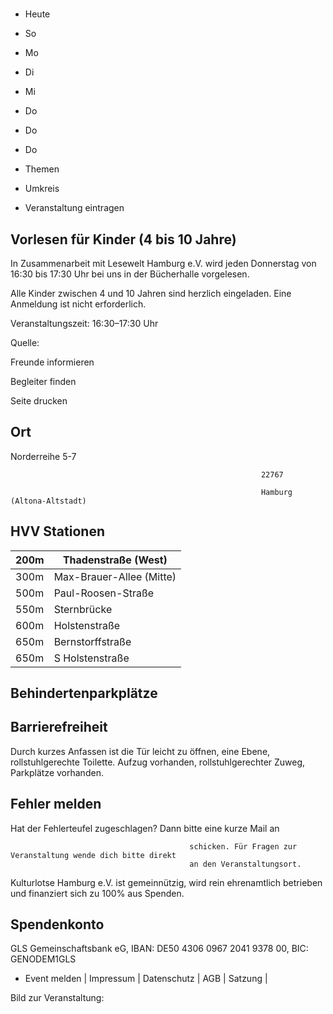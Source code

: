 # 

- Heute
- So
- Mo
- Di
- Mi
- Do
- Do
- Do

- Themen
- Umkreis

- Veranstaltung eintragen

## Vorlesen für Kinder (4 bis 10 Jahre)

<!-- image -->

In Zusammenarbeit mit Lesewelt Hamburg e.V. wird jeden Donnerstag von 16:30 bis 17:30 Uhr bei uns in der Bücherhalle vorgelesen.

Alle Kinder zwischen 4 und 10 Jahren sind herzlich eingeladen. Eine Anmeldung ist nicht erforderlich.

Veranstaltungszeit: 16:30–17:30 Uhr

Quelle:

Freunde informieren

Begleiter finden

Seite drucken

## Ort

Norderreihe 5-7

				                                            22767 

				                                            Hamburg (Altona-Altstadt)

## HVV Stationen

| 200m   | Thadenstraße (West)      |
|--------|--------------------------|
| 300m   | Max-Brauer-Allee (Mitte) |
| 500m   | Paul-Roosen-Straße       |
| 550m   | Sternbrücke              |
| 600m   | Holstenstraße            |
| 650m   | Bernstorffstraße         |
| 650m   | S Holstenstraße          |

## Behindertenparkplätze

## Barrierefreiheit

Durch kurzes Anfassen ist die Tür leicht zu öffnen, eine Ebene, rollstuhlgerechte Toilette. Aufzug vorhanden, rollstuhlgerechter Zuweg, Parkplätze vorhanden.

## Fehler melden

Hat der Fehlerteufel zugeschlagen? Dann bitte eine kurze Mail an
											
											schicken. Für Fragen zur Veranstaltung wende dich bitte direkt
											an den Veranstaltungsort.

Kulturlotse Hamburg e.V. ist gemeinnützig, wird rein ehrenamtlich betrieben und finanziert sich zu 100% aus Spenden.

## Spendenkonto

GLS Gemeinschaftsbank eG, IBAN: DE50 4306 0967 2041 9378 00, BIC: GENODEM1GLS

- Event melden | Impressum | Datenschutz | AGB | Satzung |

Bild zur Veranstaltung:

<!-- image -->